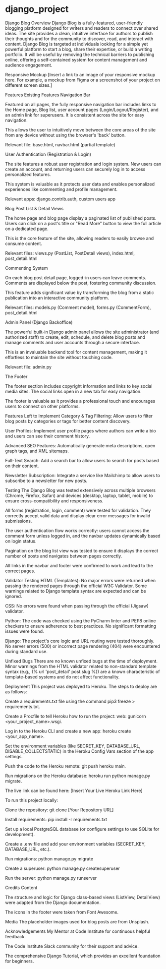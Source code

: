 # django_project

Django Blog
Overview
Django Blog is a fully-featured, user-friendly blogging platform designed for writers and readers to connect over shared ideas. The site provides a clean, intuitive interface for authors to publish their thoughts and for the community to discover, read, and interact with content. Django Blog is targeted at individuals looking for a simple yet powerful platform to start a blog, share their expertise, or build a writing portfolio. It will be useful by removing the technical barriers to publishing online, offering a self-contained system for content management and audience engagement.

Responsive Mockup
[Insert a link to an image of your responsive mockup here. For example, a mockup from Figma or a screenshot of your project on different screen sizes.]

Features
Existing Features
Navigation Bar

Featured on all pages, the fully responsive navigation bar includes links to the Home page, Blog list, user account pages (Login/Logout/Register), and an admin link for superusers. It is consistent across the site for easy navigation.

This allows the user to intuitively move between the core areas of the site from any device without using the browser's 'back' button.

Relevant file: base.html, navbar.html (partial template)

User Authentication (Registration & Login)

The site features a robust user registration and login system. New users can create an account, and returning users can securely log in to access personalized features.

This system is valuable as it protects user data and enables personalized experiences like commenting and profile management.

Relevant apps: django.contrib.auth, custom users app

Blog Post List & Detail Views

The home page and blog page display a paginated list of published posts. Users can click on a post's title or "Read More" button to view the full article on a dedicated page.

This is the core feature of the site, allowing readers to easily browse and consume content.

Relevant files: views.py (PostList, PostDetail views), index.html, post_detail.html

Commenting System

On each blog post detail page, logged-in users can leave comments. Comments are displayed below the post, fostering community discussion.

This feature adds significant value by transforming the blog from a static publication into an interactive community platform.

Relevant files: models.py (Comment model), forms.py (CommentForm), post_detail.html

Admin Panel (Django Backoffice)

The powerful built-in Django admin panel allows the site administrator (and authorized staff) to create, edit, schedule, and delete blog posts and manage comments and user accounts through a secure interface.

This is an invaluable backend tool for content management, making it effortless to maintain the site without touching code.

Relevant file: admin.py

The Footer

The footer section includes copyright information and links to key social media sites. The social links open in a new tab for easy navigation.

The footer is valuable as it provides a professional touch and encourages users to connect on other platforms.

Features Left to Implement
Category & Tag Filtering: Allow users to filter blog posts by categories or tags for better content discovery.

User Profiles: Implement user profile pages where authors can write a bio and users can see their comment history.

Advanced SEO Features: Automatically generate meta descriptions, open graph tags, and XML sitemaps.

Full-Text Search: Add a search bar to allow users to search for posts based on their content.

Newsletter Subscription: Integrate a service like Mailchimp to allow users to subscribe to a newsletter for new posts.

Testing
The Django Blog was tested extensively across multiple browsers (Chrome, Firefox, Safari) and devices (desktop, laptop, tablet, mobile) to ensure cross-compatibility and responsiveness.

All forms (registration, login, comment) were tested for validation. They correctly accept valid data and display clear error messages for invalid submissions.

The user authentication flow works correctly: users cannot access the comment form unless logged in, and the navbar updates dynamically based on login status.

Pagination on the blog list view was tested to ensure it displays the correct number of posts and navigates between pages correctly.

All links in the navbar and footer were confirmed to work and lead to the correct pages.

Validator Testing
HTML (Templates): No major errors were returned when passing the rendered pages through the official W3C Validator. Some warnings related to Django template syntax are expected and can be ignored.

CSS: No errors were found when passing through the official (Jigsaw) validator.

Python: The code was checked using the PyCharm linter and PEP8 online checkers to ensure adherence to best practices. No significant formatting issues were found.

Django: The project's core logic and URL routing were tested thoroughly. No server errors (500) or incorrect page rendering (404) were encountered during standard use.

Unfixed Bugs
There are no known unfixed bugs at the time of deployment. Minor warnings from the HTML validator related to non-standard template syntax (e.g., {% url 'post_detail' post.slug %}) are a known characteristic of template-based systems and do not affect functionality.

Deployment
This project was deployed to Heroku. The steps to deploy are as follows:

Create a requirements.txt file using the command pip3 freeze > requirements.txt.

Create a Procfile to tell Heroku how to run the project: web: gunicorn <your_project_name>.wsgi.

Log in to the Heroku CLI and create a new app: heroku create <your_app_name>.

Set the environment variables (like SECRET_KEY, DATABASE_URL, DISABLE_COLLECTSTATIC) in the Heroku Config Vars section of the app settings.

Push the code to the Heroku remote: git push heroku main.

Run migrations on the Heroku database: heroku run python manage.py migrate.

The live link can be found here: [Insert Your Live Heroku Link Here]

To run this project locally:

Clone the repository: git clone [Your Repository URL]

Install requirements: pip install -r requirements.txt

Set up a local PostgreSQL database (or configure settings to use SQLite for development).

Create a .env file and add your environment variables (SECRET_KEY, DATABASE_URL, etc.).

Run migrations: python manage.py migrate

Create a superuser: python manage.py createsuperuser

Run the server: python manage.py runserver

Credits
Content

The structure and logic for Django class-based views (ListView, DetailView) were adapted from the Django documentation.

The icons in the footer were taken from Font Awesome.

Media
The placeholder images used for blog posts are from Unsplash.

Acknowledgements
My Mentor at Code Institute for continuous helpful feedback.

The Code Institute Slack community for their support and advice.

The comprehensive Django Tutorial, which provides an excellent foundation for beginners.
